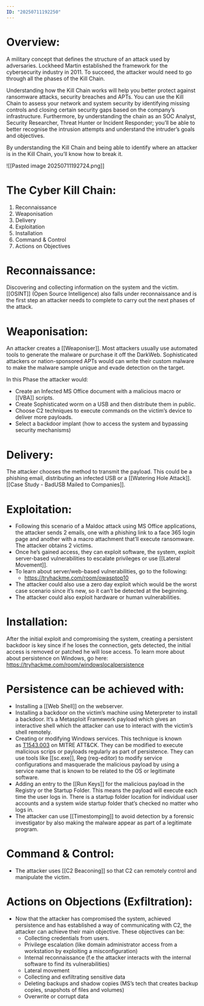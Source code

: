 ```yaml
---
ID: "20250711192250"
---
```

# Overview:
A military concept that defines the structure of an attack used by adversaries. Lockheed Martin established the framework for the cybersecurity industry in 2011. To succeed, the attacker would need to go through all the phases of the Kill Chain. 

Understanding how the Kill Chain works will help you better protect against ransomware attacks, security breaches and APTs. You can use the Kill Chain to assess your network and system security by identifying missing controls and closing certain security gaps based on the company’s infrastructure. Furthermore, by understanding the chain as an SOC Analyst, Security Researcher, Threat Hunter or Incident Responder; you’ll be able to better recognise the intrusion attempts and understand the intruder’s goals and objectives. 

By understanding the Kill Chain and being able to identify where an attacker is in the Kill Chain, you’ll know how to break it.

![[Pasted image 20250711192724.png]]

# The Cyber Kill Chain:
1) Reconnaissance
2) Weaponisation
3) Delivery
4) Exploitation
5) Installation
6) Command & Control
7) Actions on Objectives

# Reconnaissance:
Discovering and collecting information on the system and the victim. [[OSINT]] (Open Source Intelligence) also falls under reconnaissance and is the first step an attacker needs to complete to carry out the next phases of the attack.

# Weaponisation:
An attacker creates a [[Weaponiser]]. Most attackers usually use automated tools to generate the malware or purchase it off the DarkWeb. Sophisticated attackers or nation-sponsored APTs would can write their custom malware to make the malware sample unique and evade detection on the target.

In this Phase the attacker would:
- Create an Infected MS Office document with a malicious macro or [[VBA]] scripts.
- Create Sophisticated worm on a USB and then distribute them in public.
- Choose C2 techniques to execute commands on the victim’s device to deliver more payloads.
- Select a backdoor implant (how to access the system and bypassing security mechanisms)

# Delivery:
The attacker chooses the method to transmit the payload. This could be a phishing email, distributing an infected USB or a [[Watering Hole Attack]]. [[Case Study - BadUSB Mailed to Companies]].


# Exploitation:
- Following this scenario of a Maldoc attack using MS Office applications, the attacker sends 2 emails, one with a phishing link to a face 365 login page and another with a macro attachment that’ll execute ransomware. The attacker obtains 2 victims.
- Once he’s gained access, they can exploit software, the system, exploit server-based vulnerabilities to escalate privileges or use [[Lateral Movement]].
- To learn about server/web-based vulnerabilities, go to the following:
	- https://tryhackme.com/room/owasptop10
- The attacker could also use a zero day exploit which would be the worst case scenario since it’s new, so it can’t be detected at the beginning.
- The attacker could also exploit hardware or human vulnerabilities.


# Installation:
After the initial exploit and compromising the system, creating a persistent backdoor is key since if he loses the connection, gets detected, the initial access is removed or patched he will lose access. To learn more about about persistence on Windows, go here: 
https://tryhackme.com/room/windowslocalpersistence

# Persistence can be achieved with:
- Installing a [[Web Shell]] on the webserver. 
- Installing a backdoor on the victim’s machine using Meterpreter to install a backdoor. It’s a Metasploit Framework payload which gives an interactive shell which the attacker can use to interact with the victim’s shell remotely.
- Creating or modifying Windows services. This technique is known as [T1543.003](https://attack.mitre.org/techniques/T1543/003/) on MITRE ATT&CK. They can be modified to execute malicious scrips or payloads regularly as part of persistence. They can use tools like [[sc.exe]], Reg (reg-editor) to modify service configurations and masquerade the malicious payload by using a service name that is known to be related to the OS or legitimate software.
- Adding an entry to the [[Run Keys]] for the malicious payload in the Registry or the Startup Folder. This means the payload will execute each time the user logs in. There is a startup folder location for individual user accounts and a system wide startup folder that’s checked no matter who logs in.
- The attacker can use [[Timestomping]] to avoid detection by a forensic investigator by also making the malware appear as part of a legitimate program. 


# Command & Control:
- The attacker uses [[C2 Beaconing]] so that C2 can remotely control and manipulate the victim. 

# Actions on Objections (Exfiltration):
- Now that the attacker has compromised the system, achieved persistence and has established a way of communicating with C2, the attacker can achieve their main objective. These objectives can be:
	- Collecting credentials from users.
	- Privilege escalation (like domain administrator access from a workstation by exploiting a misconfiguration)
	- Internal reconnaissance (f.e the attacker interacts with the internal software to find its vulnerabilities)
	- Lateral movement
	- Collecting and exfiltrating sensitive data
	- Deleting backups and shadow copies (MS’s tech that creates backup copies, snapshots of files and volumes)
	- Overwrite or corrupt data